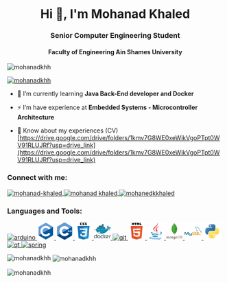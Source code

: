 <h1 align="center">Hi 👋, I'm Mohanad Khaled</h1>
<h3 align="center">Senior Computer Engineering Student</h3>
<h4 align="center">Faculty of Engineering Ain Shames University</h4>

<p align="left"> <img src="https://komarev.com/ghpvc/?username=mohanadkhh&label=Profile%20views&color=0e75b6&style=flat" alt="mohanadkhh" /> </p>

<p align="left"> <a href="https://github.com/ryo-ma/github-profile-trophy"><img src="https://github-profile-trophy.vercel.app/?username=mohanadkhh" alt="mohanadkhh" /></a> </p>

- 🌱 I’m currently learning **Java Back-End developer and Docker**
- ⚡ I’m have experience at **Embedded Systems - Microcontroller Architecture**

- 📄 Know about my experiences (CV) [https://drive.google.com/drive/folders/1kmv7G8WE0xeWikVgoPTpt0WV91RLUJRf?usp=drive_link](https://drive.google.com/drive/folders/1kmv7G8WE0xeWikVgoPTpt0WV91RLUJRf?usp=drive_link)

<h3 align="left">Connect with me:</h3>
<p align="left">
<a href="https://linkedin.com/in/mohanad-khaled" target="blank">
  <img align="center" src="https://raw.githubusercontent.com/rahuldkjain/github-profile-readme-generator/master/src/images/icons/Social/linked-in-alt.svg" alt="mohanad-khaled" height="30" width="40" />
</a>
<a href="https://facebook.com/mohanad.khaled.official" target="blank">
  <img align="center" src="https://raw.githubusercontent.com/rahuldkjain/github-profile-readme-generator/master/src/images/icons/Social/facebook.svg" alt="mohanad khaled" height="30" width="40" />
</a>
<a href="https://www.hackerrank.com/mohanedkkhaled" target="blank">
  <img align="center" src="https://raw.githubusercontent.com/rahuldkjain/github-profile-readme-generator/master/src/images/icons/Social/hackerrank.svg" alt="mohanedkkhaled" height="30" width="40" />
</a>
</p>


<h3 align="left">Languages and Tools:</h3>
<p align="left"> <a href="https://www.arduino.cc/" target="_blank" rel="noreferrer"> <img src="https://cdn.worldvectorlogo.com/logos/arduino-1.svg" alt="arduino" width="40" height="40"/> </a> <a href="https://www.cprogramming.com/" target="_blank" rel="noreferrer"> <img src="https://raw.githubusercontent.com/devicons/devicon/master/icons/c/c-original.svg" alt="c" width="40" height="40"/> </a> <a href="https://www.w3schools.com/cpp/" target="_blank" rel="noreferrer"> <img src="https://raw.githubusercontent.com/devicons/devicon/master/icons/cplusplus/cplusplus-original.svg" alt="cplusplus" width="40" height="40"/> </a> <a href="https://www.w3schools.com/css/" target="_blank" rel="noreferrer"> <img src="https://raw.githubusercontent.com/devicons/devicon/master/icons/css3/css3-original-wordmark.svg" alt="css3" width="40" height="40"/> </a> <a href="https://www.docker.com/" target="_blank" rel="noreferrer"> <img src="https://raw.githubusercontent.com/devicons/devicon/master/icons/docker/docker-original-wordmark.svg" alt="docker" width="40" height="40"/> </a> <a href="https://git-scm.com/" target="_blank" rel="noreferrer"> <img src="https://www.vectorlogo.zone/logos/git-scm/git-scm-icon.svg" alt="git" width="40" height="40"/> </a> <a href="https://www.w3.org/html/" target="_blank" rel="noreferrer"> <img src="https://raw.githubusercontent.com/devicons/devicon/master/icons/html5/html5-original-wordmark.svg" alt="html5" width="40" height="40"/> </a> <a href="https://www.java.com" target="_blank" rel="noreferrer"> <img src="https://raw.githubusercontent.com/devicons/devicon/master/icons/java/java-original.svg" alt="java" width="40" height="40"/> </a> <a href="https://www.mongodb.com/" target="_blank" rel="noreferrer"> <img src="https://raw.githubusercontent.com/devicons/devicon/master/icons/mongodb/mongodb-original-wordmark.svg" alt="mongodb" width="40" height="40"/> </a> <a href="https://www.mysql.com/" target="_blank" rel="noreferrer"> <img src="https://raw.githubusercontent.com/devicons/devicon/master/icons/mysql/mysql-original-wordmark.svg" alt="mysql" width="40" height="40"/> </a> <a href="https://www.python.org" target="_blank" rel="noreferrer"> <img src="https://raw.githubusercontent.com/devicons/devicon/master/icons/python/python-original.svg" alt="python" width="40" height="40"/> </a> <a href="https://www.qt.io/" target="_blank" rel="noreferrer"> <img src="https://upload.wikimedia.org/wikipedia/commons/0/0b/Qt_logo_2016.svg" alt="qt" width="40" height="40"/> </a> <a href="https://spring.io/" target="_blank" rel="noreferrer"> <img src="https://www.vectorlogo.zone/logos/springio/springio-icon.svg" alt="spring" width="40" height="40"/> </a> </p>

<p><img align="left" src="https://github-readme-stats.vercel.app/api/top-langs?username=mohanadkhh&show_icons=true&locale=en&layout=compact" alt="mohanadkhh" /></p>

<p>&nbsp;<img align="center" src="https://github-readme-stats.vercel.app/api?username=mohanadkhh&show_icons=true&locale=en" alt="mohanadkhh" /></p>

<p><img align="center" src="https://github-readme-streak-stats.herokuapp.com/?user=mohanadkhh&" alt="mohanadkhh" /></p>
